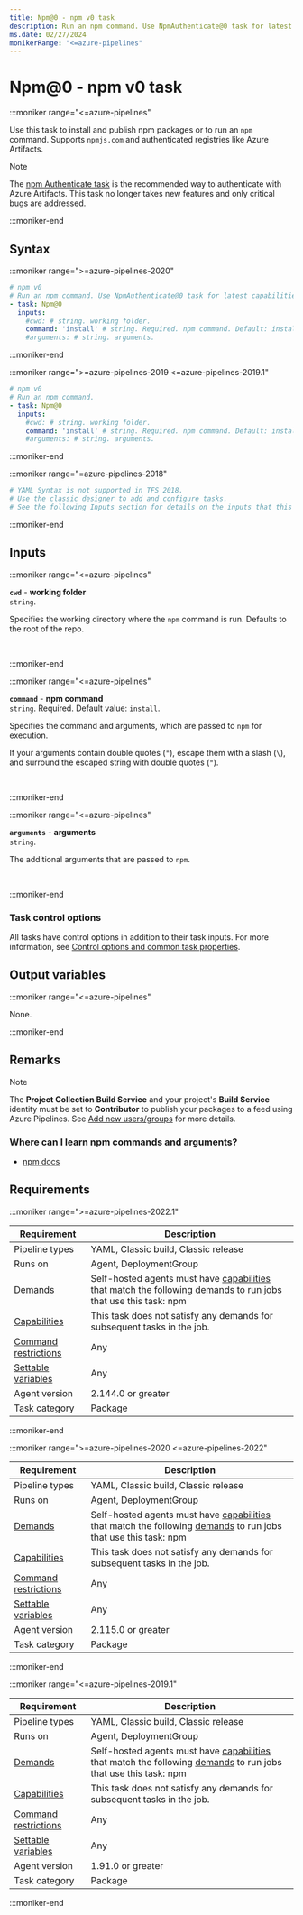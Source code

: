 ```yaml
---
title: Npm@0 - npm v0 task
description: Run an npm command. Use NpmAuthenticate@0 task for latest capabilities.
ms.date: 02/27/2024
monikerRange: "<=azure-pipelines"
---
```


# Npm@0 - npm v0 task

<!-- :::description::: -->
:::moniker range="<=azure-pipelines"

<!-- :::editable-content name="description"::: -->
Use this task to install and publish npm packages or to run an `npm` command. Supports `npmjs.com` and authenticated registries like Azure Artifacts.

>[!NOTE]
> The [npm Authenticate task](/azure/devops/pipelines/tasks/reference/npm-authenticate-v0) is the recommended way to authenticate with Azure Artifacts. This task no longer takes new features and only critical bugs are addressed.
<!-- :::editable-content-end::: -->

:::moniker-end
<!-- :::description-end::: -->

<!-- :::syntax::: -->
## Syntax

:::moniker range=">=azure-pipelines-2020"

```yaml
# npm v0
# Run an npm command. Use NpmAuthenticate@0 task for latest capabilities.
- task: Npm@0
  inputs:
    #cwd: # string. working folder. 
    command: 'install' # string. Required. npm command. Default: install.
    #arguments: # string. arguments.
```

:::moniker-end

:::moniker range=">=azure-pipelines-2019 <=azure-pipelines-2019.1"

```yaml
# npm v0
# Run an npm command.
- task: Npm@0
  inputs:
    #cwd: # string. working folder. 
    command: 'install' # string. Required. npm command. Default: install.
    #arguments: # string. arguments.
```

:::moniker-end

:::moniker range="=azure-pipelines-2018"

```yaml
# YAML Syntax is not supported in TFS 2018.
# Use the classic designer to add and configure tasks.
# See the following Inputs section for details on the inputs that this task supports.
```

:::moniker-end
<!-- :::syntax-end::: -->

<!-- :::inputs::: -->
## Inputs

<!-- :::item name="cwd"::: -->
:::moniker range="<=azure-pipelines"

**`cwd`** - **working folder**<br>
`string`.<br>
<!-- :::editable-content name="helpMarkDown"::: -->
Specifies the working directory where the `npm` command is run. Defaults to the root of the repo.
<!-- :::editable-content-end::: -->
<br>

:::moniker-end
<!-- :::item-end::: -->
<!-- :::item name="command"::: -->
:::moniker range="<=azure-pipelines"

**`command`** - **npm command**<br>
`string`. Required. Default value: `install`.<br>
<!-- :::editable-content name="helpMarkDown"::: -->
Specifies the command and arguments, which are passed to `npm` for execution.

If your arguments contain double quotes (`"`), escape them with a slash (`\`), and surround the escaped string with double quotes (`"`).
<!-- :::editable-content-end::: -->
<br>

:::moniker-end
<!-- :::item-end::: -->
<!-- :::item name="arguments"::: -->
:::moniker range="<=azure-pipelines"

**`arguments`** - **arguments**<br>
`string`.<br>
<!-- :::editable-content name="helpMarkDown"::: -->
The additional arguments that are passed to `npm`.
<!-- :::editable-content-end::: -->
<br>

:::moniker-end
<!-- :::item-end::: -->

### Task control options

All tasks have control options in addition to their task inputs. For more information, see [Control options and common task properties](/azure/devops/pipelines/yaml-schema/steps-task#common-task-properties).
<!-- :::inputs-end::: -->

<!-- :::outputVariables::: -->
## Output variables

:::moniker range="<=azure-pipelines"

None.

:::moniker-end
<!-- :::outputVariables-end::: -->

<!-- :::remarks::: -->
<!-- :::editable-content name="remarks"::: -->
## Remarks

> [!NOTE]
> The **Project Collection Build Service** and your project's **Build Service** identity must be set to **Contributor** to publish your packages to a feed using Azure Pipelines. See [Add new users/groups](/azure/devops/artifacts/feeds/feed-permissions#configure-feed-settings) for more details.

### Where can I learn npm commands and arguments?

* [npm docs](https://docs.npmjs.com/)
<!-- :::editable-content-end::: -->
<!-- :::remarks-end::: -->

<!-- :::examples::: -->
<!-- :::editable-content name="examples"::: -->
<!-- :::editable-content-end::: -->
<!-- :::examples-end::: -->

<!-- :::properties::: -->
## Requirements

:::moniker range=">=azure-pipelines-2022.1"

| Requirement | Description |
|-------------|-------------|
| Pipeline types | YAML, Classic build, Classic release |
| Runs on | Agent, DeploymentGroup |
| [Demands](/azure/devops/pipelines/process/demands) | Self-hosted agents must have [capabilities](/azure/devops/pipelines/agents/agents#capabilities) that match the following [demands](/azure/devops/pipelines/process/demands) to run jobs that use this task: npm |
| [Capabilities](/azure/devops/pipelines/agents/agents#capabilities) | This task does not satisfy any demands for subsequent tasks in the job. |
| [Command restrictions](/azure/devops/pipelines/security/templates#agent-logging-command-restrictions) | Any |
| [Settable variables](/azure/devops/pipelines/security/templates#agent-logging-command-restrictions) | Any |
| Agent version |  2.144.0 or greater |
| Task category | Package |

:::moniker-end

:::moniker range=">=azure-pipelines-2020 <=azure-pipelines-2022"

| Requirement | Description |
|-------------|-------------|
| Pipeline types | YAML, Classic build, Classic release |
| Runs on | Agent, DeploymentGroup |
| [Demands](/azure/devops/pipelines/process/demands) | Self-hosted agents must have [capabilities](/azure/devops/pipelines/agents/agents#capabilities) that match the following [demands](/azure/devops/pipelines/process/demands) to run jobs that use this task: npm |
| [Capabilities](/azure/devops/pipelines/agents/agents#capabilities) | This task does not satisfy any demands for subsequent tasks in the job. |
| [Command restrictions](/azure/devops/pipelines/security/templates#agent-logging-command-restrictions) | Any |
| [Settable variables](/azure/devops/pipelines/security/templates#agent-logging-command-restrictions) | Any |
| Agent version |  2.115.0 or greater |
| Task category | Package |

:::moniker-end

:::moniker range="<=azure-pipelines-2019.1"

| Requirement | Description |
|-------------|-------------|
| Pipeline types | YAML, Classic build, Classic release |
| Runs on | Agent, DeploymentGroup |
| [Demands](/azure/devops/pipelines/process/demands) | Self-hosted agents must have [capabilities](/azure/devops/pipelines/agents/agents#capabilities) that match the following [demands](/azure/devops/pipelines/process/demands) to run jobs that use this task: npm |
| [Capabilities](/azure/devops/pipelines/agents/agents#capabilities) | This task does not satisfy any demands for subsequent tasks in the job. |
| [Command restrictions](/azure/devops/pipelines/security/templates#agent-logging-command-restrictions) | Any |
| [Settable variables](/azure/devops/pipelines/security/templates#agent-logging-command-restrictions) | Any |
| Agent version |  1.91.0 or greater |
| Task category | Package |

:::moniker-end
<!-- :::properties-end::: -->

<!-- :::see-also::: -->
<!-- :::editable-content name="seeAlso"::: -->
<!-- :::editable-content-end::: -->
<!-- :::see-also-end::: -->